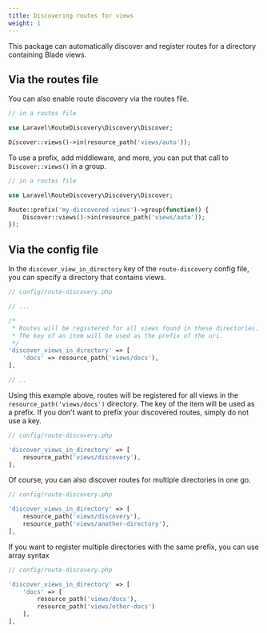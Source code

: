 ```yaml
---
title: Discovering routes for views
weight: 1
---
```


This package can automatically discover and register routes for a directory containing Blade views.

## Via the routes file

You can also enable route discovery via the routes file.

```php
// in a routes file

use Laravel\RouteDiscovery\Discovery\Discover;

Discover::views()->in(resource_path('views/auto'));
```

To use a prefix, add middleware, and more, you can put that call to `Discover::views()` in a group.

```php
// in a routes file

use Laravel\RouteDiscovery\Discovery\Discover;

Route::prefix('my-discovered-views')->group(function() {
    Discover::views()->in(resource_path('views/auto'));
});
```

## Via the config file

In the `discover_view_in_directory` key of the `route-discovery` config file, you can specify a directory that contains views.

```php
// config/route-discovery.php

// ...

/*
 * Routes will be registered for all views found in these directories.
 * The key of an item will be used as the prefix of the uri.
 */
'discover_views_in_directory' => [
    'docs' => resource_path('views/docs'),
],

// ..
```

Using this example above, routes will be registered for all views in the `resource_path('views/docs')` directory. The key of the item will be used as a prefix. If you don't want to prefix your discovered routes, simply do not use a key.

```php
// config/route-discovery.php

'discover_views_in_directory' => [
    resource_path('views/discovery'),
],
```

Of course, you can also discover routes for multiple directories in one go.

```php
// config/route-discovery.php

'discover_views_in_directory' => [
    resource_path('views/discovery'),
    resource_path('views/another-directory'),
],
```

If you want to register multiple directories with the same prefix, you can use array syntax

```php
// config/route-discovery.php

'discover_views_in_directory' => [
    'docs' => [
        resource_path('views/docs'), 
        resource_path('views/other-docs')
    ],
],
```


